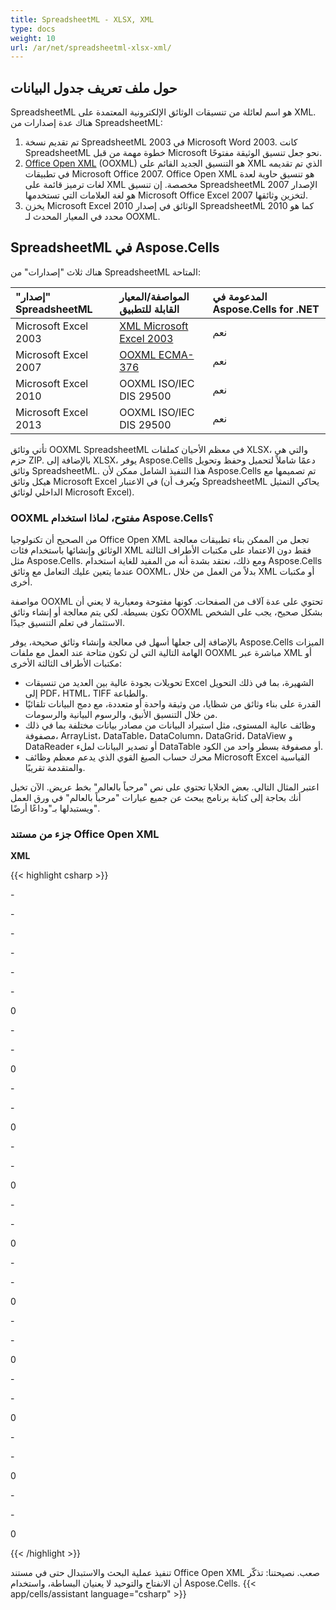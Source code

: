 ```yaml
---
title: SpreadsheetML - XLSX, XML
type: docs
weight: 10
url: /ar/net/spreadsheetml-xlsx-xml/
---
```


## **حول ملف تعريف جدول البيانات**
SpreadsheetML هو اسم لعائلة من تنسيقات الوثائق الإلكترونية المعتمدة على XML. هناك عدة إصدارات من SpreadsheetML:

1. تم تقديم نسخة SpreadsheetML 2003 في Microsoft Word 2003. كانت SpreadsheetML خطوة مهمة من قبل Microsoft نحو جعل تنسيق الوثيقة مفتوحًا.
1. [Office Open XML](https://en.wikipedia.org/wiki/Office_Open_XML) (OOXML) هو التنسيق الجديد القائم على XML الذي تم تقديمه في تطبيقات Microsoft Office 2007. Office Open XML هو تنسيق حاوية لعدة لغات ترميز قائمة على XML مخصصة. إن تنسيق SpreadsheetML الإصدار 2007 هو لغة العلامات التي تستخدمها Microsoft Office Excel 2007 لتخزين وثائقها.
1. يخزن Microsoft Excel 2010 الوثائق في إصدار SpreadsheetML 2010 كما هو محدد في المعيار المحدث لـ OOXML.
## **SpreadsheetML في Aspose.Cells**
هناك ثلاث "إصدارات" من SpreadsheetML المتاحة:

|**"إصدار" SpreadsheetML**|**المواصفة/المعيار القابلة للتطبيق**|**المدعومة في Aspose.Cells for .NET**|
| :- | :- | :- |
|Microsoft Excel 2003|[XML Microsoft Excel 2003](https://en.wikipedia.org/wiki/Microsoft_Office_XML_formats)|نعم|
|Microsoft Excel 2007|[OOXML ECMA-376](https://www.ecma-international.org/publications-and-standards/standards/ecma-376/)|نعم|
|Microsoft Excel 2010|OOXML ISO/IEC DIS 29500|نعم|
|Microsoft Excel 2013|OOXML ISO/IEC DIS 29500|نعم|
تأتي وثائق OOXML SpreadsheetML في معظم الأحيان كملفات XLSX، والتي هي حزم ZIP. بالإضافة إلى XLSX، يوفر Aspose.Cells دعمًا شاملاً لتحميل وحفظ وتحويل وثائق SpreadsheetML. هذا التنفيذ الشامل ممكن لأن Aspose.Cells تم تصميمها مع هيكل وثائق Microsoft Excel في الاعتبار (ويُعرف أن SpreadsheetML يحاكي التمثيل الداخلي لوثائق Microsoft Excel).
### **OOXML مفتوح، لماذا استخدام Aspose.Cells؟**
من الصحيح أن تكنولوجيا Office Open XML تجعل من الممكن بناء تطبيقات معالجة الوثائق وإنشائها باستخدام فئات XML فقط دون الاعتماد على مكتبات الأطراف الثالثة مثل Aspose.Cells. ومع ذلك، نعتقد بشدة أنه من المفيد للغاية استخدام Aspose.Cells عندما يتعين عليك التعامل مع وثائق OOXML، بدلاً من العمل من خلال XML أو مكتبات أخرى.

مواصفة OOXML تحتوي على عدة آلاف من الصفحات. كونها مفتوحة ومعيارية لا يعني أن تكون بسيطة. لكي يتم معالجة أو إنشاء وثائق OOXML بشكل صحيح، يجب على الشخص الاستثمار في تعلم التنسيق جيدًا.

بالإضافة إلى جعلها أسهل في معالجة وإنشاء وثائق صحيحة، يوفر Aspose.Cells الميزات الهامة التالية التي لن تكون متاحة عند العمل مع ملفات OOXML مباشرة عبر XML أو مكتبات الأطراف الثالثة الأخرى:

- تحويلات بجودة عالية بين العديد من تنسيقات Excel الشهيرة، بما في ذلك التحويل إلى PDF، HTML، TIFF والطباعة.
- القدرة على بناء وثائق من شظايا، من وثيقة واحدة أو متعددة، مع دمج البيانات تلقائيًا من خلال التنسيق الأنيق، والرسوم البيانية والرسومات.
- وظائف عالية المستوى، مثل استيراد البيانات من مصادر بيانات مختلفة بما في ذلك مصفوفة، ArrayList، DataTable، DataColumn، DataGrid، DataView و DataReader أو تصدير البيانات لملء DataTable أو مصفوفة بسطر واحد من الكود.
- محرك حساب الصيغ القوي الذي يدعم معظم وظائف Microsoft Excel القياسية والمتقدمة تقريبًا.

اعتبر المثال التالي. بعض الخلايا تحتوي على نص "مرحباً بالعالم" بخط عريض. الآن تخيل أنك بحاجة إلى كتابة برنامج يبحث عن جميع عبارات "مرحباً بالعالم" في ورق العمل ويستبدلها بـ"وداعًا أرضًا".
### **جزء من مستند Office Open XML**
**XML**

{{< highlight csharp >}}

 <?xml version="1.0" encoding="UTF-8" standalone="yes" ?>

\- <worksheet xmlns="http://schemas.openxmlformats.org/spreadsheetml/2006/main" xmlns:r="http://schemas.openxmlformats.org/officeDocument/2006/relationships">

  <dimension ref="A1:M184" />

\- <sheetViews>

\- <sheetView tabSelected="1" workbookViewId="0">

  <selection activeCell="H27" sqref="H27" />

  </sheetView>

  </sheetViews>

  <sheetFormatPr defaultRowHeight="15" />

\- <sheetData>

\- <row r="1" spans="1:7">

\- <c r="A1" s="1" t="s">

  <v>0</v>

  </c>

  </row>

\- <row r="11" spans="1:7">

\- <c r="D11" s="1" t="s">

  <v>0</v>

  </c>

  </row>

\- <row r="15" spans="1:7">

\- <c r="G15" s="1" t="s">

  <v>0</v>

  </c>

  </row>

\- <row r="21" spans="2:7">

\- <c r="G21" s="1" t="s">

  <v>0</v>

  </c>

  </row>

\- <row r="25" spans="2:7">

\- <c r="F25" s="1" t="s">

  <v>0</v>

  </c>

  </row>

\- <row r="31" spans="2:7">

\- <c r="B31" s="1" t="s">

  <v>0</v>

  </c>

  </row>

\- <row r="34" spans="6:13">

\- <c r="M34" s="1" t="s">

  <v>0</v>

  </c>

  </row>

\- <row r="38" spans="6:13">

\- <c r="F38" s="1" t="s">

  <v>0</v>

  </c>

  </row>

\- <row r="117" spans="8:8">

\- <c r="H117" s="1" t="s">

  <v>0</v>

  </c>

  </row>

\- <row r="184" spans="8:8">

\- <c r="H184" s="1" t="s">

  <v>0</v>

  </c>

  </row>

  </sheetData>

  <pageMargins left="0.7" right="0.7" top="0.75" bottom="0.75" header="0.3" footer="0.3" />

</worksheet>



{{< /highlight >}}


تنفيذ عملية البحث والاستبدال حتى في مستند Office Open XML صعب. نصيحتنا: تذكّر أن الانفتاح والتوحيد لا يعنيان البساطة، واستخدام Aspose.Cells.
{{< app/cells/assistant language="csharp" >}}

